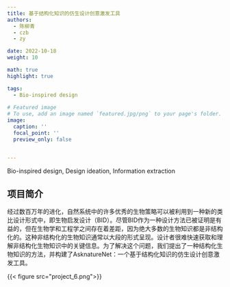 ```yaml
---
title: 基于结构化知识的仿生设计创意激发工具
authors:
  - 陈柳青
  - czb
  - zy

date: 2022-10-18
weight: 10

math: true
highlight: true

tags:
  - Bio-inspired design
  
# Featured image
# To use, add an image named `featured.jpg/png` to your page's folder.
image:
  caption: ''
  focal_point: ''
  preview_only: false


---
```

Bio-inspired design, Design ideation, Information extraction
<!--more-->

## 项目简介

经过数百万年的进化，自然系统中的许多优秀的生物策略可以被利用到一种新的类比设计形式中，即生物启发设计（BID）。尽管BID作为一种设计方法已被证明是有益的，但在生物学和工程学之间存在着差距，因为绝大多数的生物知识都是非结构化的。这种非结构化的生物知识通常以大段的形式呈现。设计者很难快速获取和理解非结构化生物知识中的关键信息。为了解决这个问题，我们提出了一种结构化生物知识的方法，并构建了AsknatureNet：一个基于结构化知识的仿生设计创意激发工具。

{{< figure src="project_6.png">}}
